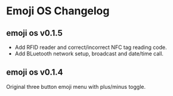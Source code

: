 # Emoji OS Changelog

## emoji os v0.1.5

- Add RFID reader and correct/incorrect NFC tag reading code.
- Add BLuetooth network setup, broadcast and date/time call.

## emoji os v0.1.4

Original three button emoji menu with plus/minus toggle.
